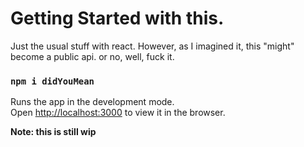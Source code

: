 # Getting Started with this.

Just the usual stuff with react. However, as I imagined it, this "might" become a public api. or no, well, fuck it.

### `npm i didYouMean`

Runs the app in the development mode.\
Open [http://localhost:3000](http://localhost:3000) to view it in the browser.

**Note: this is still wip**
